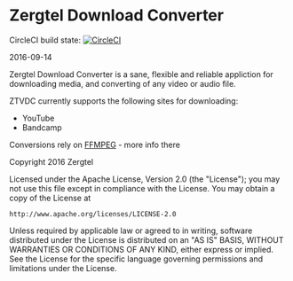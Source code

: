 # Zergtel Download Converter

CircleCI build state:
[![CircleCI](https://circleci.com/gh/kronicmage/summative.svg?style=svg)](https://circleci.com/gh/kronicmage/summative)

2016-09-14

Zergtel Download Converter is a sane, flexible and reliable appliction for downloading media, and converting of any video or audio file.

ZTVDC currently supports the following sites for downloading:
* YouTube
* Bandcamp

Conversions rely on [FFMPEG](https://ffmpeg.org/) - more info there

Copyright 2016 Zergtel

Licensed under the Apache License, Version 2.0 (the "License");
you may not use this file except in compliance with the License.
You may obtain a copy of the License at

    http://www.apache.org/licenses/LICENSE-2.0

Unless required by applicable law or agreed to in writing, software
distributed under the License is distributed on an "AS IS" BASIS,
WITHOUT WARRANTIES OR CONDITIONS OF ANY KIND, either express or implied.
See the License for the specific language governing permissions and
limitations under the License.
